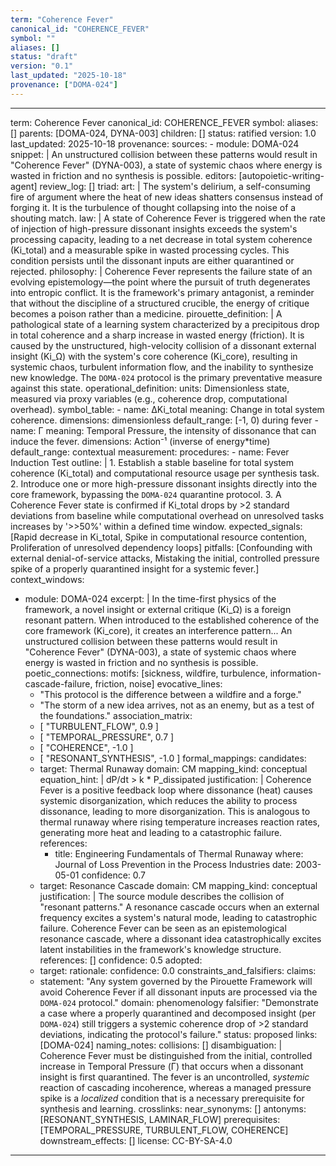 ```yaml
---
term: "Coherence Fever"
canonical_id: "COHERENCE_FEVER"
symbol: ""
aliases: []
status: "draft"
version: "0.1"
last_updated: "2025-10-18"
provenance: ["DOMA-024"]
---
```


---
term: Coherence Fever
canonical_id: COHERENCE_FEVER
symbol: 
aliases: []
parents: [DOMA-024, DYNA-003]
children: []
status: ratified
version: 1.0
last_updated: 2025-10-18
provenance:
  sources:
    - module: DOMA-024
      snippet: |
        An unstructured collision between these patterns would result in "Coherence Fever" (DYNA-003), a state of systemic chaos where energy is wasted in friction and no synthesis is possible.
  editors: [autopoietic-writing-agent]
  review_log: []
triad:
  art: |
    The system's delirium, a self-consuming fire of argument where the heat of new ideas shatters consensus instead of forging it. It is the turbulence of thought collapsing into the noise of a shouting match.
  law: |
    A state of Coherence Fever is triggered when the rate of injection of high-pressure dissonant insights exceeds the system's processing capacity, leading to a net decrease in total system coherence (Ki_total) and a measurable spike in wasted processing cycles. This condition persists until the dissonant inputs are either quarantined or rejected.
  philosophy: |
    Coherence Fever represents the failure state of an evolving epistemology—the point where the pursuit of truth degenerates into entropic conflict. It is the framework's primary antagonist, a reminder that without the discipline of a structured crucible, the energy of critique becomes a poison rather than a medicine.
pirouette_definition: |
  A pathological state of a learning system characterized by a precipitous drop in total coherence and a sharp increase in wasted energy (friction). It is caused by the unstructured, high-velocity collision of a dissonant external insight (Ki_Ω) with the system's core coherence (Ki_core), resulting in systemic chaos, turbulent information flow, and the inability to synthesize new knowledge. The `DOMA-024` protocol is the primary preventative measure against this state.
operational_definition:
  units: Dimensionless state, measured via proxy variables (e.g., coherence drop, computational overhead).
  symbol_table:
    - name: ΔKi_total
      meaning: Change in total system coherence.
      dimensions: dimensionless
      default_range: [-1, 0) during fever
    - name: Γ
      meaning: Temporal Pressure, the intensity of dissonance that can induce the fever.
      dimensions: Action⁻¹ (inverse of energy*time)
      default_range: contextual
  measurement:
    procedures:
      - name: Fever Induction Test
        outline: |
          1. Establish a stable baseline for total system coherence (Ki_total) and computational resource usage per synthesis task.
          2. Introduce one or more high-pressure dissonant insights directly into the core framework, bypassing the `DOMA-024` quarantine protocol.
          3. A Coherence Fever state is confirmed if Ki_total drops by >2 standard deviations from baseline while computational overhead on unresolved tasks increases by '>>50%' within a defined time window.
        expected_signals: [Rapid decrease in Ki_total, Spike in computational resource contention, Proliferation of unresolved dependency loops]
        pitfalls: [Confounding with external denial-of-service attacks, Mistaking the initial, controlled pressure spike of a properly quarantined insight for a systemic fever.]
context_windows:
  - module: DOMA-024
    excerpt: |
      In the time-first physics of the framework, a novel insight or external critique (Ki_Ω) is a foreign resonant pattern. When introduced to the established coherence of the core framework (Ki_core), it creates an interference pattern... An unstructured collision between these patterns would result in "Coherence Fever" (DYNA-003), a state of systemic chaos where energy is wasted in friction and no synthesis is possible.
poetic_connections:
  motifs: [sickness, wildfire, turbulence, information-cascade-failure, friction, noise]
  evocative_lines:
    - "This protocol is the difference between a wildfire and a forge."
    - "The storm of a new idea arrives, not as an enemy, but as a test of the foundations."
  association_matrix:
    - [ "TURBULENT_FLOW", 0.9 ]
    - [ "TEMPORAL_PRESSURE", 0.7 ]
    - [ "COHERENCE", -1.0 ]
    - [ "RESONANT_SYNTHESIS", -1.0 ]
formal_mappings:
  candidates:
    - target: Thermal Runaway
      domain: CM
      mapping_kind: conceptual
      equation_hint: |
        dP/dt > k * P_dissipated
      justification: |
        Coherence Fever is a positive feedback loop where dissonance (heat) causes systemic disorganization, which reduces the ability to process dissonance, leading to more disorganization. This is analogous to thermal runaway where rising temperature increases reaction rates, generating more heat and leading to a catastrophic failure.
      references:
        - title: Engineering Fundamentals of Thermal Runaway
          where: Journal of Loss Prevention in the Process Industries
          date: 2003-05-01
      confidence: 0.7
    - target: Resonance Cascade
      domain: CM
      mapping_kind: conceptual
      justification: |
        The source module describes the collision of "resonant patterns." A resonance cascade occurs when an external frequency excites a system's natural mode, leading to catastrophic failure. Coherence Fever can be seen as an epistemological resonance cascade, where a dissonant idea catastrophically excites latent instabilities in the framework's knowledge structure.
      references: []
      confidence: 0.5
  adopted:
    - target: 
      rationale: 
      confidence: 0.0
constraints_and_falsifiers:
  claims:
    - statement: "Any system governed by the Pirouette Framework will avoid Coherence Fever if all dissonant inputs are processed via the `DOMA-024` protocol."
      domain: phenomenology
      falsifier: "Demonstrate a case where a properly quarantined and decomposed insight (per `DOMA-024`) still triggers a systemic coherence drop of >2 standard deviations, indicating the protocol's failure."
      status: proposed
      links: [DOMA-024]
naming_notes:
  collisions: []
  disambiguation: |
    Coherence Fever must be distinguished from the initial, controlled increase in Temporal Pressure (Γ) that occurs when a dissonant insight is first quarantined. The fever is an uncontrolled, *systemic* reaction of cascading incoherence, whereas a managed pressure spike is a *localized* condition that is a necessary prerequisite for synthesis and learning.
crosslinks:
  near_synonyms: []
  antonyms: [RESONANT_SYNTHESIS, LAMINAR_FLOW]
  prerequisites: [TEMPORAL_PRESSURE, TURBULENT_FLOW, COHERENCE]
  downstream_effects: []
license: CC-BY-SA-4.0
---
